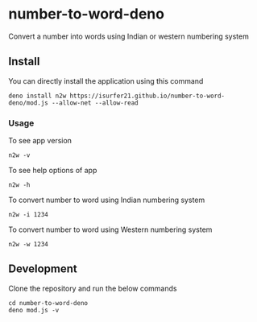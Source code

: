 # number-to-word-deno
Convert a number into words using Indian or western numbering system

## Install 
You can directly install the application using this command
```
deno install n2w https://isurfer21.github.io/number-to-word-deno/mod.js --allow-net --allow-read
```

### Usage
To see app version
```
n2w -v
```

To see help options of app
```
n2w -h
```

To convert number to word using Indian numbering system
```
n2w -i 1234
```

To convert number to word using Western numbering system
```
n2w -w 1234
```

## Development
Clone the repository and run the below commands

```
cd number-to-word-deno
deno mod.js -v
```
